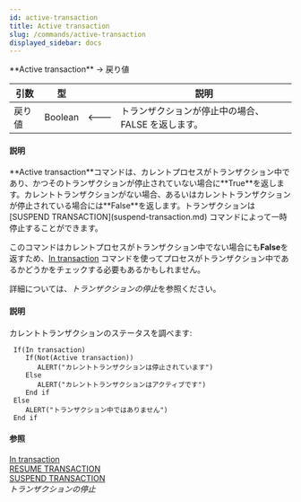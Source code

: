 ```yaml
---
id: active-transaction
title: Active transaction
slug: /commands/active-transaction
displayed_sidebar: docs
---
```


<!--REF #_command_.Active transaction.Syntax-->**Active transaction** -> 戻り値<!-- END REF-->
<!--REF #_command_.Active transaction.Params-->
| 引数 | 型 |  | 説明 |
| --- | --- | --- | --- |
| 戻り値 | Boolean | &#x1F850; | トランザクションが停止中の場合、FALSE を返します。 |

<!-- END REF-->

#### 説明 

<!--REF #_command_.Active transaction.Summary-->**Active transaction**コマンドは、カレントプロセスがトランザクション中であり、かつそのトランザクションが停止されていない場合に**True**を返します。<!-- END REF-->カレントトランザクションがない場合、あるいはカレントトランザクションが停止されている場合には**False**を返します。トランザクションは [SUSPEND TRANSACTION](suspend-transaction.md) コマンドによって一時停止することができます。

このコマンドはカレントプロセスがトランザクション中でない場合にも**False**を返すため、[In transaction](in-transaction.md) コマンドを使ってプロセスがトランザクション中であるかどうかをチェックする必要もあるかもしれません。

詳細については、*トランザクションの停止*を参照ください。

#### 説明 

カレントトランザクションのステータスを調べます:

```4d
 If(In transaction)
    If(Not(Active transaction))
       ALERT("カレントトランザクションは停止されています")
    Else
       ALERT("カレントトランザクションはアクティブです")
    End if
 Else
    ALERT("トランザクション中ではありません")
 End if
```

#### 参照 

[In transaction](in-transaction.md)  
[RESUME TRANSACTION](resume-transaction.md)  
[SUSPEND TRANSACTION](suspend-transaction.md)  
*トランザクションの停止*  